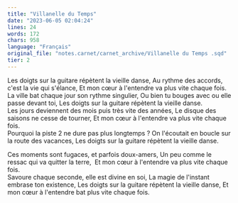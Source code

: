 ```yaml
---
title: "Villanelle du Temps"
date: "2023-06-05 02:04:24"
lines: 24
words: 172
chars: 958
language: "Français"
original_file: "notes.carnet/carnet_archive/Villanelle du Temps .sqd"
tier: 2
---
```


Les doigts sur la guitare répètent la vieille danse,
Au rythme des accords, c'est la vie qui s'élance,
Et mon cœur à l'entendre va plus vite chaque fois.  
La ville bat chaque jour son rythme singulier,
Ou bien tu bouges avec ou elle passe devant toi,
Les doigts sur la guitare répètent la vieille danse.  
Les jours deviennent des mois puis très vite des années,
Le disque des saisons ne cesse de tourner,
Et mon cœur à l'entendre va plus vite chaque fois.  
Pourquoi la piste 2 ne dure pas plus longtemps ?
On l'écoutait en boucle sur la route des vacances,
Les doigts sur la guitare répètent la vieille danse.

Ces moments sont fugaces, et parfois doux-amers,
Un peu comme le ressac qui va quitter la terre, 
Et mon cœur à l'entendre va plus vite chaque fois.  
Savoure chaque seconde, elle est divine en soi,
La magie de l'instant embrase ton existence,
Les doigts sur la guitare répètent la vieille danse,
Et mon cœur à l'entendre bat plus vite chaque fois.